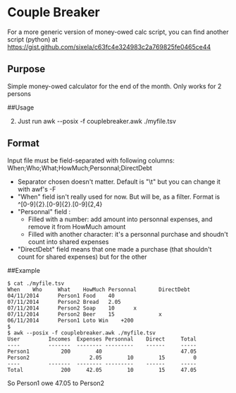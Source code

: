# Couple Breaker

For a more generic version of money-owed calc script, you can find another script (python) at https://gist.github.com/sixela/c63fc4e324983c2a769825fe0465ce44

## Purpose

Simple money-owed calculator for the end of the month.
Only works for 2 persons

##Usage

2. Just run awk --posix -f couplebreaker.awk ./myfile.tsv

## Format
Input file must be field-separated with following columns: When;Who;What;HowMuch;Personnal;DirectDebt
* Separator chosen doesn't matter. Default is "\t" but you can change it with awf's -F
* "When" field isn't really used for now. But will be, as a filter. Format is ^[0-9]{2}.[0-9]{2}.[0-9]{2,4}
* "Personnal" field :
  * Filled with a number: add amount into personnal expenses, and remove it from HowMuch amount
  * Filled with another character: it's a personnal purchase and shoudn't count into shared expenses
* "DirectDebt" field means that one made a purchase (that shouldn't count for shared expenses) but for the other

##Example
```
$ cat ./myfile.tsv
When    Who     What    HowMuch Personnal       DirectDebt
04/11/2014      Person1 Food    40
07/11/2014      Person2 Bread   2.05
07/11/2014      Person2 Soap    10      x
07/11/2014      Person2 Beer    15              x
06/11/2014      Person1 Loto Win    +200
$
$ awk --posix -f couplebreaker.awk ./myfile.tsv
User         Incomes  Expenses Personnal    Direct     Total
----         -------  -------- ---------    ------     -----
Person1          200        40                         47.05
Person2                   2.05        10        15         0
----         -------  -------- ---------    ------     -----
Total            200     42.05        10        15     47.05
```
So Person1 owe 47.05 to Person2
